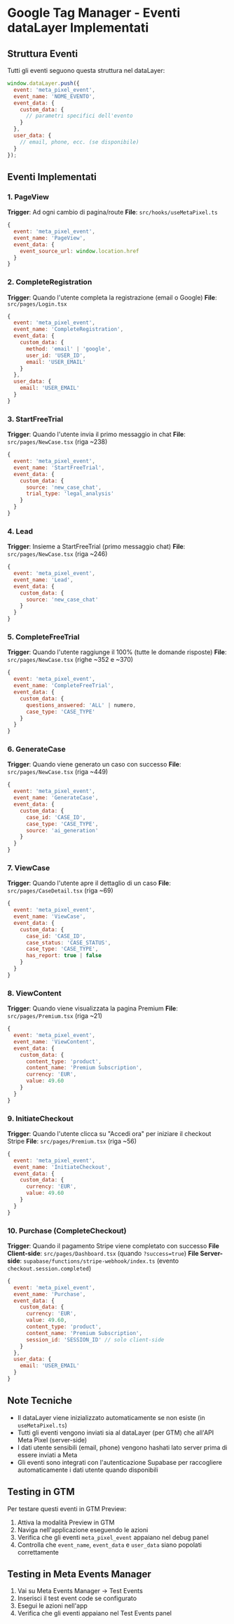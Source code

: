 # Google Tag Manager - Eventi dataLayer Implementati

## Struttura Eventi
Tutti gli eventi seguono questa struttura nel dataLayer:
```javascript
window.dataLayer.push({
  event: 'meta_pixel_event',
  event_name: 'NOME_EVENTO',
  event_data: {
    custom_data: {
      // parametri specifici dell'evento
    }
  },
  user_data: {
    // email, phone, ecc. (se disponibile)
  }
});
```

## Eventi Implementati

### 1. PageView
**Trigger**: Ad ogni cambio di pagina/route
**File**: `src/hooks/useMetaPixel.ts`
```javascript
{
  event: 'meta_pixel_event',
  event_name: 'PageView',
  event_data: {
    event_source_url: window.location.href
  }
}
```

### 2. CompleteRegistration
**Trigger**: Quando l'utente completa la registrazione (email o Google)
**File**: `src/pages/Login.tsx`
```javascript
{
  event: 'meta_pixel_event',
  event_name: 'CompleteRegistration',
  event_data: {
    custom_data: {
      method: 'email' | 'google',
      user_id: 'USER_ID',
      email: 'USER_EMAIL'
    }
  },
  user_data: {
    email: 'USER_EMAIL'
  }
}
```

### 3. StartFreeTrial
**Trigger**: Quando l'utente invia il primo messaggio in chat
**File**: `src/pages/NewCase.tsx` (riga ~238)
```javascript
{
  event: 'meta_pixel_event',
  event_name: 'StartFreeTrial',
  event_data: {
    custom_data: {
      source: 'new_case_chat',
      trial_type: 'legal_analysis'
    }
  }
}
```

### 4. Lead
**Trigger**: Insieme a StartFreeTrial (primo messaggio chat)
**File**: `src/pages/NewCase.tsx` (riga ~246)
```javascript
{
  event: 'meta_pixel_event',
  event_name: 'Lead',
  event_data: {
    custom_data: {
      source: 'new_case_chat'
    }
  }
}
```

### 5. CompleteFreeTrial
**Trigger**: Quando l'utente raggiunge il 100% (tutte le domande risposte)
**File**: `src/pages/NewCase.tsx` (righe ~352 e ~370)
```javascript
{
  event: 'meta_pixel_event',
  event_name: 'CompleteFreeTrial',
  event_data: {
    custom_data: {
      questions_answered: 'ALL' | numero,
      case_type: 'CASE_TYPE'
    }
  }
}
```

### 6. GenerateCase
**Trigger**: Quando viene generato un caso con successo
**File**: `src/pages/NewCase.tsx` (riga ~449)
```javascript
{
  event: 'meta_pixel_event',
  event_name: 'GenerateCase',
  event_data: {
    custom_data: {
      case_id: 'CASE_ID',
      case_type: 'CASE_TYPE',
      source: 'ai_generation'
    }
  }
}
```

### 7. ViewCase
**Trigger**: Quando l'utente apre il dettaglio di un caso
**File**: `src/pages/CaseDetail.tsx` (riga ~69)
```javascript
{
  event: 'meta_pixel_event',
  event_name: 'ViewCase',
  event_data: {
    custom_data: {
      case_id: 'CASE_ID',
      case_status: 'CASE_STATUS',
      case_type: 'CASE_TYPE',
      has_report: true | false
    }
  }
}
```

### 8. ViewContent
**Trigger**: Quando viene visualizzata la pagina Premium
**File**: `src/pages/Premium.tsx` (riga ~21)
```javascript
{
  event: 'meta_pixel_event',
  event_name: 'ViewContent',
  event_data: {
    custom_data: {
      content_type: 'product',
      content_name: 'Premium Subscription',
      currency: 'EUR',
      value: 49.60
    }
  }
}
```

### 9. InitiateCheckout
**Trigger**: Quando l'utente clicca su "Accedi ora" per iniziare il checkout Stripe
**File**: `src/pages/Premium.tsx` (riga ~56)
```javascript
{
  event: 'meta_pixel_event',
  event_name: 'InitiateCheckout',
  event_data: {
    custom_data: {
      currency: 'EUR',
      value: 49.60
    }
  }
}
```

### 10. Purchase (CompleteCheckout)
**Trigger**: Quando il pagamento Stripe viene completato con successo
**File Client-side**: `src/pages/Dashboard.tsx` (quando `?success=true`)
**File Server-side**: `supabase/functions/stripe-webhook/index.ts` (evento `checkout.session.completed`)
```javascript
{
  event: 'meta_pixel_event',
  event_name: 'Purchase',
  event_data: {
    custom_data: {
      currency: 'EUR',
      value: 49.60,
      content_type: 'product',
      content_name: 'Premium Subscription',
      session_id: 'SESSION_ID' // solo client-side
    }
  },
  user_data: {
    email: 'USER_EMAIL'
  }
}
```

## Note Tecniche
- Il dataLayer viene inizializzato automaticamente se non esiste (in `useMetaPixel.ts`)
- Tutti gli eventi vengono inviati sia al dataLayer (per GTM) che all'API Meta Pixel (server-side)
- I dati utente sensibili (email, phone) vengono hashati lato server prima di essere inviati a Meta
- Gli eventi sono integrati con l'autenticazione Supabase per raccogliere automaticamente i dati utente quando disponibili

## Testing in GTM
Per testare questi eventi in GTM Preview:
1. Attiva la modalità Preview in GTM
2. Naviga nell'applicazione eseguendo le azioni
3. Verifica che gli eventi `meta_pixel_event` appaiano nel debug panel
4. Controlla che `event_name`, `event_data` e `user_data` siano popolati correttamente

## Testing in Meta Events Manager
1. Vai su Meta Events Manager → Test Events
2. Inserisci il test event code se configurato
3. Esegui le azioni nell'app
4. Verifica che gli eventi appaiano nel Test Events panel